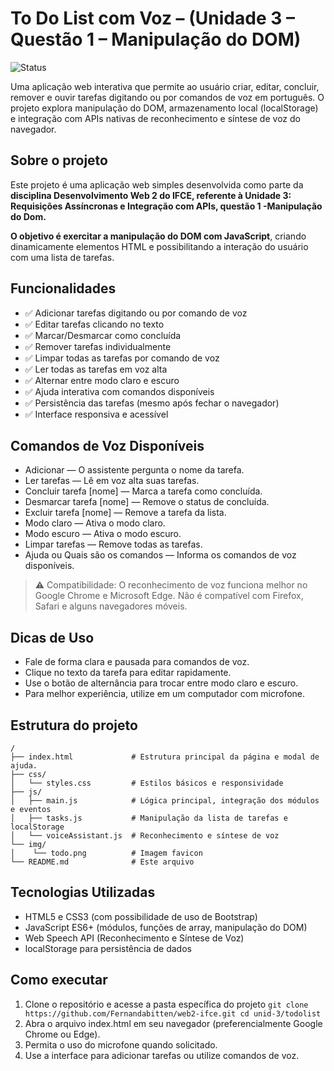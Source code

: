 # To Do List com Voz – (Unidade 3 – Questão 1 – Manipulação do DOM)

![Status](https://img.shields.io/badge/progresso-100%25-green)

Uma aplicação web interativa que permite ao usuário criar, editar, concluir, remover e ouvir tarefas digitando ou por comandos de voz em português. O projeto explora manipulação do DOM, armazenamento local (localStorage) e integração com APIs nativas de reconhecimento e síntese de voz do navegador.

## Sobre o projeto

Este projeto é uma aplicação web simples desenvolvida como parte da **disciplina Desenvolvimento Web 2 do IFCE, referente à Unidade 3: Requisições Assíncronas e Integração com APIs, questão 1 -Manipulação do Dom.**

**O objetivo é exercitar a manipulação do DOM com JavaScript**, criando dinamicamente elementos HTML e possibilitando a interação do usuário com uma lista de tarefas.

## Funcionalidades

- ✅ Adicionar tarefas digitando ou por comando de voz
- ✅ Editar tarefas clicando no texto
- ✅ Marcar/Desmarcar como concluída
- ✅ Remover tarefas individualmente
- ✅ Limpar todas as tarefas por comando de voz
- ✅ Ler todas as tarefas em voz alta
- ✅ Alternar entre modo claro e escuro
- ✅ Ajuda interativa com comandos disponíveis
- ✅ Persistência das tarefas (mesmo após fechar o navegador)
- ✅ Interface responsiva e acessível

## Comandos de Voz Disponíveis

- Adicionar — O assistente pergunta o nome da tarefa.
- Ler tarefas — Lê em voz alta suas tarefas.
- Concluir tarefa [nome] — Marca a tarefa como concluída.
- Desmarcar tarefa [nome] — Remove o status de concluída.
- Excluir tarefa [nome] — Remove a tarefa da lista.
- Modo claro — Ativa o modo claro.
- Modo escuro — Ativa o modo escuro.
- Limpar tarefas — Remove todas as tarefas.
- Ajuda ou Quais são os comandos — Informa os comandos de voz disponíveis.

> ⚠️ Compatibilidade: O reconhecimento de voz funciona melhor no Google Chrome e Microsoft Edge. Não é compatível com Firefox, Safari e alguns navegadores móveis.

## Dicas de Uso

- Fale de forma clara e pausada para comandos de voz.
- Clique no texto da tarefa para editar rapidamente.
- Use o botão de alternância para trocar entre modo claro e escuro.
- Para melhor experiência, utilize em um computador com microfone.

## Estrutura do projeto

```
/
├── index.html             # Estrutura principal da página e modal de ajuda.
├── css/
│   └── styles.css         # Estilos básicos e responsividade
├── js/
│   ├── main.js            # Lógica principal, integração dos módulos e eventos
│   ├── tasks.js           # Manipulação da lista de tarefas e localStorage
│   └── voiceAssistant.js  # Reconhecimento e síntese de voz
└── img/
│    └── todo.png          # Imagem favicon
└── README.md              # Este arquivo
```

## Tecnologias Utilizadas

- HTML5 e CSS3 (com possibilidade de uso de Bootstrap)
- JavaScript ES6+ (módulos, funções de array, manipulação do DOM)
- Web Speech API (Reconhecimento e Síntese de Voz)
- localStorage para persistência de dados

## Como executar

1. Clone o repositório e acesse a pasta específica do projeto
   `git clone https://github.com/Fernandabitten/web2-ifce.git
cd unid-3/todolist`
2. Abra o arquivo index.html em seu navegador (preferencialmente Google Chrome ou Edge).
3. Permita o uso do microfone quando solicitado.
4. Use a interface para adicionar tarefas ou utilize comandos de voz.
